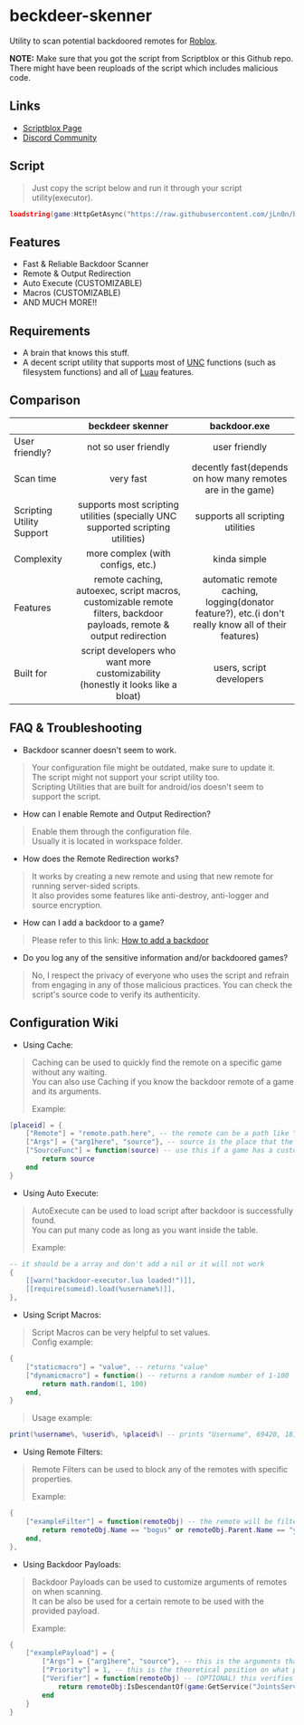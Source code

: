 # beckdeer-skenner

Utility to scan potential backdoored remotes for [Roblox](https://roblox.com).  

**NOTE:** Make sure that you got the script from Scriptblox or this Github repo. There might have been reuploads of the script which includes malicious code.

## Links
* [Scriptblox Page](https://scriptblox.com/script/Universal-Script-jalon's-backdeer-skenner-6614)
* [Discord Community](https://discord.gg/jvb7XNzNPN)

## Script

> Just copy the script below and run it through your script utility(executor).
```lua
loadstring(game:HttpGetAsync("https://raw.githubusercontent.com/jLn0n/beckdeer-skenner/main/src/main.lua"))()
```   

## Features

* Fast & Reliable Backdoor Scanner
* Remote & Output Redirection
* Auto Execute (CUSTOMIZABLE)
* Macros (CUSTOMIZABLE)
* AND MUCH MORE!!

## Requirements

- A brain that knows this stuff.
- A decent script utility that supports most of [UNC](https://scriptunc.org) functions (such as filesystem functions) and all of [Luau](https://luau-lang.org) features.

## Comparison

|  | beckdeer skenner | backdoor.exe |
| :- | :-: | :-: |
| User friendly? | not so user friendly | user friendly |
| Scan time | very fast | decently fast(depends on how many remotes are in the game) |
| Scripting Utility Support | supports most scripting utilities (specially UNC supported scripting utilities) | supports all scripting utilities |
| Complexity | more complex (with configs, etc.) | kinda simple |
| Features | remote caching, autoexec, script macros, customizable remote filters, backdoor payloads, remote & output redirection | automatic remote caching, logging(donator feature?), etc.(i don't really know all of their features) |
| Built for | script developers who want more customizability (honestly it looks like a bloat) | users, script developers |

## FAQ & Troubleshooting

- Backdoor scanner doesn't seem to work.
> Your configuration file might be outdated, make sure to update it.  
> The script might not support your script utility too.  
> Scripting Utilities that are built for android/ios doesn't seem to support the script.  

- How can I enable Remote and Output Redirection?
> Enable them through the configuration file.  
> Usually it is located in workspace folder.

- How does the Remote Redirection works?
> It works by creating a new remote and using that new remote for running server-sided scripts.  
> It also provides some features like anti-destroy, anti-logger and source encryption.  

- How can I add a backdoor to a game?
> Please refer to this link: [How to add a backdoor](https://github.com/k4scripts/backdoor.exe#how-to-infect-your-game-with-a-backdoor)

- Do you log any of the sensitive information and/or backdoored games?
> No, I respect the privacy of everyone who uses the script and refrain from engaging in any of those malicious practices.
> You can check the script's source code to verify its authenticity.

## Configuration Wiki

- Using Cache:
> Caching can be used to quickly find the remote on a specific game without any waiting.  
> You can also use Caching if you know the backdoor remote of a game and its arguments.
>  
> Example:
```lua
[placeid] = {
	["Remote"] = "remote.path.here", -- the remote can be a path like "ReplicatedStorage["Remotes here"].Remote" or a instance
	["Args"] = {"arg1here", "source"}, -- source is the place that the executing script will be putted
	["SourceFunc"] = function(source) -- use this if a game has a custom encryption for source
		return source
	end
}
```

- Using Auto Execute:
> AutoExecute can be used to load script after backdoor is successfully found.  
> You can put many code as long as you want inside the table.
>   
> Example:
```lua
-- it should be a array and don't add a nil or it will not work
{
	[[warn("backdoor-executor.lua loaded!")]],
	[[require(someid).load(%username%)]],
},
```

- Using Script Macros:
> Script Macros can be very helpful to set values.  
> Config example:
```lua
{
	["staticmacro"] = "value", -- returns "value"
	["dynamicmacro"] = function() -- returns a random number of 1-100
		return math.random(1, 100)
	end,
}
```
> Usage example:
```lua
print(%username%, %userid%, %placeid%) -- prints "Username", 69420, 1818 as an example
```

- Using Remote Filters:
> Remote Filters can be used to block any of the remotes with specific properties.  
>   
> Example:
```lua
{
	["exampleFilter"] = function(remoteObj) -- the remote will be filtered out of the remoteObj name is "bogus" or its parent name is "yomama"
		return remoteObj.Name == "bogus" or remoteObj.Parent.Name == "yomama"
	end,
},
```

- Using Backdoor Payloads:
> Backdoor Payloads can be used to customize arguments of remotes on when scanning.  
> It can be also be used for a certain remote to be used with the provided payload.  
>   
> Example:
```lua
{
	["examplePayload"] = {
		["Args"] = {"arg1here", "source"}, -- this is the arguments that is gonna be loaded in the specified remote, same details as the args in cache
		["Priority"] = 1, -- this is the theoretical position on what place the payload is gonna get applied. 1 is the minimum while 1024 is the maximum
		["Verifier"] = function(remoteObj) -- (OPTIONAL) this verifies if remoteObj is appropriate to be used for payload, the remote will be provided with the argument {"arg1here", "source"} if remoteObj is a descendant of JointsService
			return remoteObj:IsDescendantOf(game:GetService("JointsService"))
		end
	}
}
```
